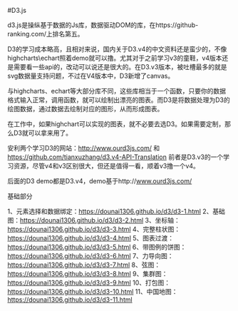 #D3.js

d3.js是操纵基于数据的Js库，数据驱动DOM的库，在https://github-ranking.com/上排名第五。

D3的学习成本略高，且相对来说，国内关于D3.v4的中文资料还是蛮少的，不像highcharts\echart照着demo就可以撸。尤其对于之前学习v3的童鞋，v4版本还是需要看一些api的，改动可以说还是很大的。在D3.v3版本，被吐槽最多的就是svg数据量支持问题，不过在V4版本中，D3新增了canvas。

与highcharts、echart等大部分库不同，这些库相当于一个函数，只要你的数据格式输入正常，调用函数，就可以绘制出漂亮的图表。而D3是将数据处理为D3的绘图数据，通过数据去绘制对应的图形，从而形成图表。

在工作中，如果highchart可以实现的图表，就不必要去选D3。如果需要定制，那么D3就可以拿来用了。

安利两个学习D3的网站：http://www.ourd3js.com/  和  https://github.com/tianxuzhang/d3.v4-API-Translation
前者是D3.v3的一个学习资源，尽管v4和v3区别很大，但还是值得一看，顺着v3撸一个v4。

后面的D3 demo都是D3.v4，demo基于http://www.ourd3js.com/

基础部分

1、元素选择和数据绑定：https://dounai1306.github.io/d3/d3-1.html
2、基础图：https://dounai1306.github.io/d3/d3-2.html
3、坐标轴：https://dounai1306.github.io/d3/d3-3.html
4、完整柱状图：https://dounai1306.github.io/d3/d3-4.html
5、图表过渡：https://dounai1306.github.io/d3/d3-5.html
6、带图例的饼图：https://dounai1306.github.io/d3/d3-6.html
7、力导向图：https://dounai1306.github.io/d3/d3-7.html
8、弦图：https://dounai1306.github.io/d3/d3-8.html
9、集群图：https://dounai1306.github.io/d3/d3-9.html
10、打包图：https://dounai1306.github.io/d3/d3-10.html
11、中国地图：https://dounai1306.github.io/d3/d3-11.html

